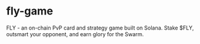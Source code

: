 # fly-game
FLY - an on-chain PvP card and strategy game built on Solana. Stake $FLY, outsmart your opponent, and earn glory for the Swarm.
